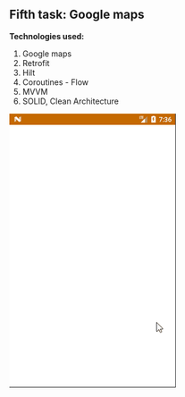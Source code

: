 ## Fifth task: Google maps

**Technologies used:**

1. Google maps
2. Retrofit
3. Hilt
4. Coroutines - Flow
5. MVVM   
6. SOLID, Clean Architecture

<img alt="ImageGalleryDemo" src="https://github.com/aleh-god/android-school-fifth-task/blob/master/FifthTaskDemo.gif" />

